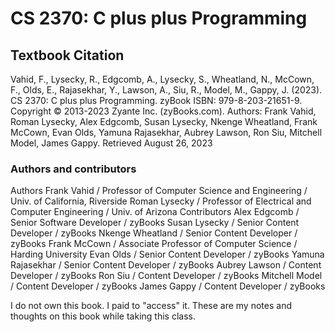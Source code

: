 # CS 2370: C plus plus Programming

## Textbook Citation
Vahid, F., Lysecky, R., Edgcomb, A., Lysecky, S., Wheatland, N., McCown, F., Olds, E., Rajasekhar, Y., Lawson, A., Siu, R., Model, M., Gappy, J. (2023). CS 2370: C plus plus Programming. zyBook ISBN: 979-8-203-21651-9. Copyright © 2013-2023 Zyante Inc. (zyBooks.com). Authors: Frank Vahid, Roman Lysecky, Alex Edgcomb, Susan Lysecky, Nkenge Wheatland, Frank McCown, Evan Olds, Yamuna Rajasekhar, Aubrey Lawson, Ron Siu, Mitchell Model, James Gappy. Retrieved August 26, 2023

### Authors and contributors
Authors 	Frank Vahid / Professor of Computer Science and Engineering / Univ. of California, Riverside
Roman Lysecky / Professor of Electrical and Computer Engineering / Univ. of Arizona
Contributors 	Alex Edgcomb / Senior Software Developer / zyBooks
Susan Lysecky / Senior Content Developer / zyBooks
Nkenge Wheatland / Senior Content Developer / zyBooks
Frank McCown / Associate Professor of Computer Science / Harding University
Evan Olds / Senior Content Developer / zyBooks
Yamuna Rajasekhar / Senior Content Developer / zyBooks
Aubrey Lawson / Content Developer / zyBooks
Ron Siu / Content Developer / zyBooks
Mitchell Model / Content Developer / zyBooks
James Gappy / Content Developer / zyBooks

I do not own this book. I paid to "access" it. These are my notes and thoughts on this book while taking this class. 
